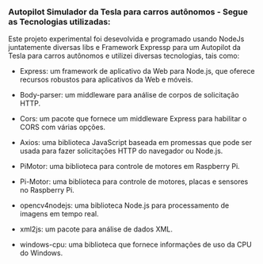 ### Autopilot Simulador da Tesla para carros autônomos - Segue as Tecnologias utilizadas:
Este projeto experimental foi desevolvida e programado usando NodeJs juntatemente diversas libs e Framework Expressp para um Autopilot da Tesla para carros autônomos e utilizei diversas tecnologias, tais como:

- Express: um framework de aplicativo da Web para Node.js, que oferece recursos robustos para aplicativos da Web e móveis.

- Body-parser: um middleware para análise de corpos de solicitação HTTP.

- Cors: um pacote que fornece um middleware Express para habilitar o CORS com várias opções.

- Axios: uma biblioteca JavaScript baseada em promessas que pode ser usada para fazer solicitações HTTP do navegador ou Node.js.

- PiMotor: uma biblioteca para controle de motores em Raspberry Pi.

- Pi-Motor: uma biblioteca para controle de motores, placas e sensores no Raspberry Pi.

- opencv4nodejs: uma biblioteca Node.js para processamento de imagens em tempo real.

- xml2js: um pacote para análise de dados XML.

- windows-cpu: uma biblioteca que fornece informações de uso da CPU do Windows.